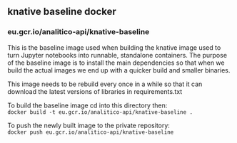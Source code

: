 
## knative baseline docker
### eu.gcr.io/analitico-api/knative-baseline

This is the baseline image used when building the knative image used to turn Jupyter
notebooks into runnable, standalone containers. The purpose of the baseline image
is to install the main dependencies so that when we build the actual images we end up
with a quicker build and smaller binaries.

This image needs to be rebuild every once in a while so that it can download the latest
versions of libraries in requirements.txt

To build the baseline image cd into this directory then:  
`docker build -t eu.gcr.io/analitico-api/knative-baseline .`

To push the newly built image to the private repository:  
`docker push eu.gcr.io/analitico-api/knative-baseline`
